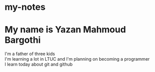 # my-notes
# My name is Yazan Mahmoud Bargothi <br>
I'm a father of three kids<br>
I'm learning a lot in LTUC and I'm planning on becoming a programmer<br>
I learn today about git and github<br>